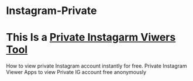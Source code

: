 # Instagram-Private
# This Is a [Private Instagarm Viwers Tool](https://tinyurl.com/3973yynp)
How to view private Instagram account instantly for free. Private Instagram Viewer Apps to view Private IG account free anonymously
